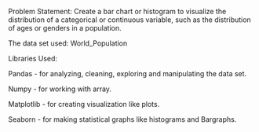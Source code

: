 Problem Statement: Create a bar chart or histogram to visualize the distribution of a categorical or continuous variable, such as the distribution of ages or genders in a population.

The data set used: World_Population

Libraries Used:

Pandas - for analyzing, cleaning, exploring and manipulating the data set.

Numpy - for working with array.

Matplotlib - for creating visualization like plots.

Seaborn - for making statistical graphs like histograms and Bargraphs.
